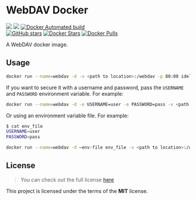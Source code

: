 # WebDAV Docker
[![](https://images.microbadger.com/badges/version/idelsink/webdav.svg)](https://microbadger.com/images/idelsink/webdav)
[![](https://images.microbadger.com/badges/image/idelsink/webdav.svg)](https://microbadger.com/images/idelsink/webdav)
[![Docker Automated build](https://img.shields.io/docker/automated/idelsink/webdav.svg)]()  
[![GitHub stars](https://img.shields.io/github/stars/idelsink/webdav-docker.svg?style=social&label=Star)]()
[![Docker Stars](https://img.shields.io/docker/stars/idelsink/webdav.svg)]()
[![Docker Pulls](https://img.shields.io/docker/pulls/idelsink/webdav.svg)]()

A WebDAV docker image.

## Usage

```sh
docker run --name=webdav -d -v <path to location>:/webdav -p 80:80 idelsink/webdav
```

If you want to secure it with a username and password, pass the `USERNAME` and
`PASSWORD` environment variable.
For example:

```sh
docker run --name=webdav -d -e USERNAME=user -e PASSWORD=pass -v <path to location>:/webdav -p 80:80 idelsink/webdav
```

Or using an environment variable file.
For example:

```sh
$ cat env_file
USERNAME=user
PASSWORD=pass
```

```sh
docker run --name=webdav -d –env-file env_file -v <path to location>:/webdav -p 80:80 idelsink/webdav
```

## License

> You can check out the full license [here](./LICENSE)

This project is licensed under the terms of the **MIT** license.
